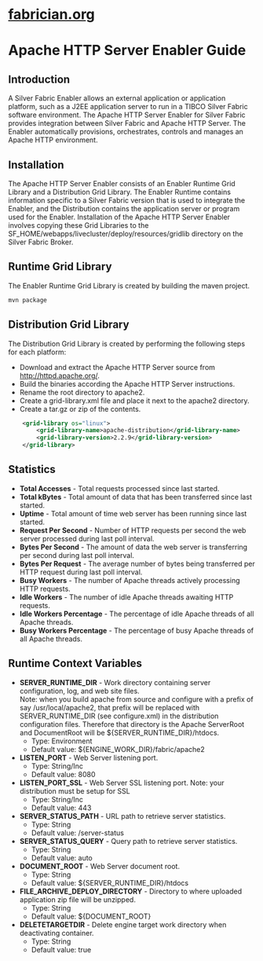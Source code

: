 [fabrician.org](http://fabrician.org/)
==========================================================================
Apache HTTP Server Enabler Guide
==========================================================================

Introduction
--------------------------------------
A Silver Fabric Enabler allows an external application or application platform, such as a J2EE application server to run in a TIBCO Silver Fabric software environment. The Apache HTTP Server Enabler for Silver Fabric provides integration between Silver Fabric and Apache HTTP Server. The Enabler automatically provisions, orchestrates, controls and manages an Apache HTTP environment. 

Installation
--------------------------------------
The Apache HTTP Server Enabler consists of an Enabler Runtime Grid Library and a Distribution 
Grid Library. The Enabler Runtime contains information specific to a Silver Fabric version that is used to integrate the Enabler, and the Distribution contains the application server or program used for the 
Enabler. Installation of the Apache HTTP Server Enabler involves copying these Grid 
Libraries to the SF_HOME/webapps/livecluster/deploy/resources/gridlib directory on the Silver Fabric Broker. 

Runtime Grid Library
--------------------------------------
The Enabler Runtime Grid Library is created by building the maven project.
```bash
mvn package
```

Distribution Grid Library
--------------------------------------
The Distribution Grid Library is created by performing the following steps for each platform:
* Download and extract the Apache HTTP Server source from http://httpd.apache.org/.
* Build the binaries according the Apache HTTP Server instructions.
* Rename the root directory to apache2.
* Create a grid-library.xml file and place it next to the apache2 directory.
* Create a tar.gz or zip of the contents.

```XML
    <grid-library os="linux">
        <grid-library-name>apache-distribution</grid-library-name>
        <grid-library-version>2.2.9</grid-library-version>
    </grid-library>
```
Statistics
--------------------------------------
* **Total Accesses** - Total requests processed since last started. 
* **Total kBytes** - Total amount of data that has been transferred since last started. 
* **Uptime** - Total amount of time web server has been running since last started. 
* **Request Per Second** - Number of HTTP requests per second the web server processed during last poll interval. 
* **Bytes Per Second** - The amount of data the web server is transferring per second during last poll interval. 
* **Bytes Per Request** - The average number of bytes being transferred per HTTP request during last poll interval. 
* **Busy Workers** - The number of Apache threads actively processing HTTP requests. 
* **Idle Workers** - The number of idle Apache threads awaiting HTTP requests. 
* **Idle Workers Percentage** - The percentage of idle Apache threads of all Apache threads. 
* **Busy Workers Percentage** - The percentage of busy Apache threads of all Apache threads.

Runtime Context Variables
--------------------------------------
* **SERVER_RUNTIME_DIR** - Work directory containing server configuration, log, and web site files.  
Note: when you build apache from source and configure with a prefix of say /usr/local/apache2, that 
prefix will be replaced with SERVER_RUNTIME_DIR (see configure.xml) in the distribution configuration files.
Therefore that directory is the Apache ServerRoot and DocumentRoot will be ${SERVER_RUNTIME_DIR}/htdocs.
    * Type: Environment
    * Default value: ${ENGINE_WORK_DIR}/fabric/apache2
* **LISTEN_PORT** - Web Server listening port.  
    * Type: String/Inc
    * Default value: 8080 
* **LISTEN_PORT_SSL** - Web Server SSL listening port.  Note: your distribution must be setup for SSL
    * Type: String/Inc
    * Default value: 443
* **SERVER_STATUS_PATH** - URL path to retrieve server statistics.  
    * Type: String
    * Default value: /server-status
* **SERVER_STATUS_QUERY** - Query path to retrieve server statistics.  
    * Type: String
    * Default value: auto
* **DOCUMENT_ROOT** - Web Server document root.  
    * Type: String
    * Default value: ${SERVER_RUNTIME_DIR}/htdocs
* **FILE_ARCHIVE_DEPLOY_DIRECTORY** - Directory to where uploaded application zip file will be unzipped.  
    * Type: String
    * Default value: ${DOCUMENT_ROOT}
* **DELETETARGETDIR** - Delete engine target work directory when deactivating container.  
    * Type: String
    * Default value: true

